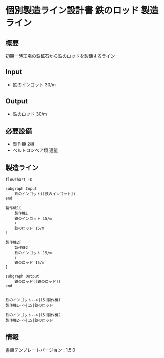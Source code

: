 # 個別製造ライン設計書 鉄のロッド 製造ライン

## 概要
初期一時工場の鉄鉱石から鉄のロッドを製錬するライン

## Input
- 鉄のインゴット 30/m

## Output
- 鉄のロッド 30/m

## 必要設備
- 製作機 2機
- ベルトコンベア類 適量


## 製造ライン
```mermaid
flowchart TD

subgraph Input
    鉄のインゴット([鉄のインゴット])
end

製作機1[
    製作機1
    鉄のインゴット 15/m
    ↓
    鉄のロッド 15/m
]

製作機2[
    製作機2
    鉄のインゴット 15/m
    ↓
    鉄のロッド 15/m
]

subgraph Output
    鉄のロッド([鉄のロッド])
end


鉄のインゴット-->|15|製作機1
製作機1-->|15|鉄のロッド

鉄のインゴット-->|15|製作機2
製作機2-->|15|鉄のロッド

```

## 情報
書類テンプレートバージョン : 1.5.0
